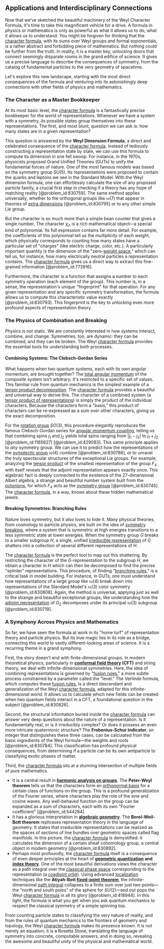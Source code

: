 ## Applications and Interdisciplinary Connections

Now that we’ve sketched the beautiful machinery of the Weyl Character Formula, it's time to take this magnificent vehicle for a drive. A formula in physics or mathematics is only as powerful as what it allows us to do, what it allows us to understand. You might be forgiven for thinking that the [character formula](@article_id:142021), with its sums over Weyl groups and formal exponentials, is a rather abstract and forbidding piece of mathematics. But nothing could be further from the truth. In reality, it is a master key, unlocking doors that connect seemingly disparate rooms in the grand edifice of science. It gives us a precise language to describe the consequences of symmetry, from the catalog of fundamental particles to the very geometry of spacetime.

Let's explore this new landscape, starting with the most direct consequences of the formula and venturing into its astonishingly deep connections with other fields of physics and mathematics.

### The Character as a Master Bookkeeper

At its most basic level, the [character formula](@article_id:142021) is a fantastically precise bookkeeper for the world of representations. Whenever we have a system with a symmetry, its possible states group themselves into these representations. The first, and most blunt, question we can ask is: how many states are in a given representation?

This question is answered by the **Weyl Dimension Formula**, a direct and celebrated consequence of the [character formula](@article_id:142021). Instead of tediously constructing a representation state by state, we can use this formula to compute its dimension in one fell swoop. For instance, in the 1970s, physicists proposed Grand Unified Theories (GUTs) to unify the fundamental forces of nature. One of the most famous models was based on the symmetry group $SU(5)$. Its representations were proposed to contain the quarks and leptons we see in the Standard Model. With the Weyl dimension formula, one can effortlessly calculate the size of any proposed particle family, a crucial first step in checking if a theory has any hope of matching reality [@problem_id:830759]. The same method applies universally, whether to the orthogonal groups like $\mathfrak{so}(7)$ that appear in theories of [extra dimensions](@article_id:160325) [@problem_id:830795] or to any other simple Lie group.

But the character is so much more than a simple bean counter that gives a single number. The character $\chi_\Lambda$ is a rich mathematical object—a special kind of polynomial. Its full expression contains far more detail. For example, the coefficients of this polynomial tell us the *multiplicity* of each weight, which physically corresponds to counting how many states have a particular set of "charges" (like electric charge, color, etc.). A particularly important quantity is the dimension of the "zero-[weight space](@article_id:195247)," which can tell us, for instance, how many electrically neutral particles a representation contains. The [character formula](@article_id:142021) gives us a direct way to extract this fine-grained information [@problem_id:773916].

Furthermore, the character is a function that assigns a number to each symmetry operation (each element of the group). This number is, in a sense, the representation's unique "fingerprint" for that operation. For any given representation and any specific symmetry transformation, the formula allows us to compute this characteristic value exactly [@problem_id:830793]. This fingerprint is the key to unlocking even more profound aspects of representation theory.

### The Physics of Combination and Breaking

Physics is not static. We are constantly interested in how systems interact, combine, and change. Symmetries, too, are dynamic: they can be combined, and they can be broken. The Weyl [character formula](@article_id:142021) provides the essential tools for understanding both processes.

#### Combining Systems: The Clebsch-Gordan Series

What happens when two quantum systems, each with its own angular momentum, are brought together? The [total angular momentum](@article_id:155254) of the composite system isn't arbitrary; it's restricted to a specific set of values. This familiar rule from quantum mechanics is the simplest example of a [tensor product decomposition](@article_id:138379). The [character formula](@article_id:142021) provides a beautiful and universal way to derive this. The character of a combined system (a [tensor product of representations](@article_id:136656)) is simply the product of the individual characters. Because the characters form a "basis," this product of characters can be re-expressed as a sum over other characters, giving us the exact decomposition.

For the [rotation group](@article_id:203918) $SO(3)$, this procedure elegantly reproduces the famous Clebsch-Gordan series for [angular momentum coupling](@article_id:145473), telling us that combining spins $j_1$ and $j_2$ yields total spins ranging from $|j_1-j_2|$ to $j_1+j_2$ [@problem_id:1165827] [@problem_id:429083]. This same principle applies to *any* symmetry group. We can use it to predict how the representations of the [symplectic group](@article_id:188537) $\mathfrak{sp}(4)$ combine [@problem_id:830786], or to unravel the truly spectacular structures of the exceptional Lie groups. For example, analyzing the [tensor product](@article_id:140200) of the smallest representation of the group $F_4$ with itself reveals that the adjoint representation appears exactly once. This algebraic fact is deeply connected to the existence of the 27-dimensional Albert algebra, a strange and beautiful number system built from the [octonions](@article_id:183726), for which $F_4$ acts as the [symmetry group](@article_id:138068) [@problem_id:830745]. The [character formula](@article_id:142021), in a way, *knows* about these hidden mathematical jewels.

#### Breaking Symmetries: Branching Rules

Nature loves symmetry, but it also loves to hide it. Many physical theories, from cosmology to particle physics, are built on the idea of [symmetry breaking](@article_id:142568), where a system that is symmetric at high energies transitions to a less symmetric state at lower energies. When the symmetry group $G$ breaks to a smaller subgroup $H$, a single, unified [irreducible representation](@article_id:142239) of $G$ shatters into a collection of several different representations of $H$.

The [character formula](@article_id:142021) is the perfect tool to map out this shattering. By restricting the character of the $G$-representation to the subgroup $H$, we obtain a character in $H$ which can then be decomposed to find the precise "splinter" representations. This procedure, of finding "[branching rules](@article_id:137860)," is a critical task in model building. For instance, in GUTs, one must understand how representations of a large group like $\mathfrak{su}(4)$ break down into representations of the Standard Model's $\mathfrak{su}(3)$ color symmetry [@problem_id:830808]. Again, the method is universal, applying just as well to the strange and beautiful exceptional groups, like understanding how the [adjoint representation](@article_id:146279) of $G_2$ decomposes under its principal $\mathfrak{su}(3)$ subgroup [@problem_id:830719].

### A Symphony Across Physics and Mathematics

So far, we have seen the formula at work in its "home turf" of representation theory and particle physics. But its true magic lies in its role as a bridge, connecting this world to vastly different-looking areas of science. It is a recurring theme in a grand symphony.

First, the story doesn't end with finite-dimensional groups. In modern theoretical physics, particularly in **[conformal field theory](@article_id:144955) (CFT)** and string theory, we deal with infinite-dimensional symmetries. Here, the idea of combining representations is governed by "[fusion rules](@article_id:141746)," a more subtle process constrained by a parameter called the "level." The Verlinde formula, which computes these [fusion rules](@article_id:141746), is a direct descendant and generalization of the Weyl [character formula](@article_id:142021), adapted for this infinite-dimensional world. It allows us to calculate which new fields can be created when two quantum fields interact in a CFT, a foundational question in the subject [@problem_id:830826].

Second, the structural information buried inside the [character formula](@article_id:142021) can answer very deep questions about the nature of a representation. Is it fundamentally real, or is it irreducibly complex? Or does it possess an even more intricate quaternionic structure? The **Frobenius-Schur indicator**, an integer that distinguishes these three cases, can be calculated from the basic ingredients of the Weyl formula—the weights and roots [@problem_id:830784]. This classification has profound physical consequences, from determining if a particle can be its own antiparticle to classifying exotic phases of matter.

Third, the [character formula](@article_id:142021) sits at a stunning intersection of multiple fields of pure mathematics.
*   It is a central result in **[harmonic analysis on groups](@article_id:143272)**. The **Peter-Weyl theorem** tells us that the characters form an [orthonormal basis](@article_id:147285) for a certain class of functions on the group. This is a profound generalization of the Fourier series, where characters play the role of the sine and cosine waves. Any well-behaved function on the group can be expanded as a sum of characters, each with its own "Fourier coefficient" [@problem_id:544284].
*   It has a glorious interpretation in **[algebraic geometry](@article_id:155806)**. The **Borel-Weil-Bott theorem** rephrases representation theory in the language of geometry. It states that irreducible representations can be realized as the spaces of sections of line bundles over geometric spaces called flag manifolds. In this picture, the [character formula](@article_id:142021) is demystified: it calculates the dimension of a certain sheaf cohomology group, a central object in modern geometry [@problem_id:830892].
*   Perhaps most profoundly, the [character formula](@article_id:142021) itself is a consequence of even deeper principles at the heart of **[geometric quantization](@article_id:158680) and [index theory](@article_id:269743)**. One of the most beautiful derivations views the character as a path integral over the [classical phase space](@article_id:195273) corresponding to the representation (a [coadjoint orbit](@article_id:161363)). Using advanced [localization](@article_id:146840) techniques like the **Atiyah-Bott [fixed-point theorem](@article_id:143317)**, the infinite-dimensional [path integral](@article_id:142682) collapses to a finite sum over just two points—the "north and south poles" of the sphere for $SU(2)$—and out pops the Weyl [character formula](@article_id:142021) in all its glory [@problem_id:418944]. In this light, the formula is what you get when you ask quantum mechanics to respect the classical symmetry of a simple spinning top.

From counting particle states to classifying the very nature of reality, and from the rules of quantum mechanics to the frontiers of geometry and topology, the Weyl [character formula](@article_id:142021) makes its presence known. It is not merely an equation; it is a Rosetta Stone, translating the language of symmetry into concrete, computable answers, and in doing so, revealing the awesome and beautiful unity of the physical and mathematical world.
